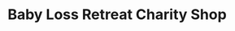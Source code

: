 ---
title: "Baby Loss Retreat Charity Shop"
url: /airdrie/baby-loss-retreat-charity-shop/
shop: Gebrauchtwaren
---
